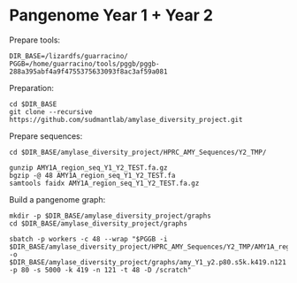 # Pangenome Year 1 + Year 2

Prepare tools:

```shell
DIR_BASE=/lizardfs/guarracino/
PGGB=/home/guarracino/tools/pggb/pggb-288a395abf4a9f4755375633093f8ac3af59a081
```

Preparation:

```shell
cd $DIR_BASE
git clone --recursive https://github.com/sudmantlab/amylase_diversity_project.git
```

Prepare sequences:

```shell
cd $DIR_BASE/amylase_diversity_project/HPRC_AMY_Sequences/Y2_TMP/

gunzip AMY1A_region_seq_Y1_Y2_TEST.fa.gz
bgzip -@ 48 AMY1A_region_seq_Y1_Y2_TEST.fa
samtools faidx AMY1A_region_seq_Y1_Y2_TEST.fa.gz
```

Build a pangenome graph:

```shell
mkdir -p $DIR_BASE/amylase_diversity_project/graphs
cd $DIR_BASE/amylase_diversity_project/graphs

sbatch -p workers -c 48 --wrap "$PGGB -i $DIR_BASE/amylase_diversity_project/HPRC_AMY_Sequences/Y2_TMP/AMY1A_region_seq_Y1_Y2_TEST.fa.gz -o $DIR_BASE/amylase_diversity_project/graphs/amy_Y1_y2.p80.s5k.k419.n121 -p 80 -s 5000 -k 419 -n 121 -t 48 -D /scratch"
```
